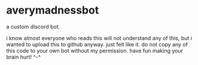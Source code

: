 # averymadnessbot
a custom discord bot.

i know almost everyone who reads this will not understand any of this, but i wanted to upload this to github anyway. just felt like it.
do not copy any of this code to your own bot without my permission.
have fun making your brain hurt! ^-^
